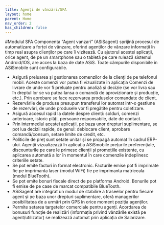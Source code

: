 ```yaml
---
title: Agenți de vânzări/SFA
layout: home
parent: Home
nav_order: 2
has_children: false
---
```

#Modulul SFA
Componenta “Agent vanzari” (ASiSagent) sprijină procesul de automatizare a forței de vânzare, oferind agenților de vânzare informații în timp real asupra clienților pe care îi vizitează. Cu ajutorul acestei aplicații, orice agent, de pe un smartphone sau o tabletă pe care rulează sistemul Android/IOS, are acces la baza de date ASiS. Toate câmpurile disponibile în ASiSmobile sunt configurabile.
- Asigură preluarea și gestionarea comenzilor de la clienți de pe telefonul mobil. Aceste comenzi vor putea fi vizualizate în aplicația Comenzi de livrare de unde vor fi preluate pentru analiză și decizie (se vor livra sau în dreptul lor se va putea lansa o comandă de aprovizionare și producție, etc.). Prin aprobare se face rezervarea produselor comandate de client.
- Rezervările de produse presupun transferul lor automat intr-o gestiune de rezervări, de unde produsele vor fi pregătite pentru coletizare.
- Asigură accesul rapid la datele despre clienți: solduri, comenzi anterioare, istoric plăți, persoane responsabile, date de contact.
- Prin intermediul acestei aplicații, pe baza unor drepturi suplimentare, se pot lua decizii rapide, de genul: deblocare client, aprobare comandă/consum, setare limite de credit, etc.
- Politicile de preț sunt setate unitar și se propagă automat în cadrul ERP-ului. Agenții vizualizează în aplicația ASiSmobile prețurile preferențiale, discounturile pe care le primesc clienții și promoțiile existente, cu aplicarea automată a lor în momentul în care comenzile îndeplinesc criteriile setate.
- Se pot emite facturi în format electronic. Facturile emise pot fi imprimate fie pe imprimanta laser (modul WiFi) fie pe imprimanta matriceala (modul BlueTooth).
- Se pot emite bonuri fiscale direct de pe platforma Android. Bonurile pot fi emise de pe case de marcat compatibile BlueTooth.
- ASiSagent are integrat un modul de stabilire a traseelor pentru fiecare agent și pe baza unor drepturi suplimentare, oferă managerilor posibilitatea de a urmări prin GPS în orice moment poziția agenților.
- Permite setarea targetelor comerciale pentru agenți. Acordarea de bonusuri funcție de realizări (informația privind vânzările există pe agent/utilizator) se realizează automat prin aplicația de Salarizare.
